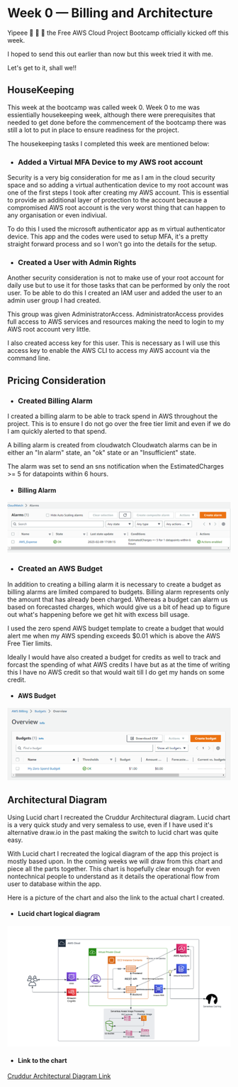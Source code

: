 # Week 0 — Billing and Architecture

Yipeee :dancer: :dancer: :dancer:   the Free AWS Cloud Project Bootcamp officially kicked off this week.

I hoped to send this out earlier than now but this week tried it with me.

Let's get to it, shall we!!

## HouseKeeping 

This week at the bootcamp was called week 0.
Week 0 to me was essientially housekeeping week, although there were prerequisites that needed to get done before the commencement of the bootcamp there was still a lot to put in place to ensure readiness for the project.

The housekeeping tasks I completed this week are mentioned below:

- ### Added a Virtual MFA Device to my AWS root account

Security is a very big consideration for me as I am in the cloud security space and so adding a virtual authentication device to my root account was one of the first steps I took after creating my AWS account. This is essential to provide an additional layer of protection to the account because a compromised AWS root account is the very worst thing that can happen to any organisation or even indiviual.

To do this I used the microsoft authenticator app as m virtual authenticator device.
This app and the codes were used to setup MFA, it's a pretty straight forward process and so I won't go into the details for the setup.

- ### Created a User with Admin Rights

Another security consideration is not to make use of your root account for daily use but to use it for those tasks that can be performed by only the root user. To be able to do this I created an IAM user and added the user to an admin user group I had created. 

This group was given AdministratorAccess. AdministratorAccess provides full access to AWS services and resources making the need to login to my AWS root account very little.

I also created access key for this user. This is necessary as I will use this access key to enable the AWS CLI to access my AWS account via the command line.

## Pricing Consideration

- ### Created Billing Alarm

I created a billing alarm to be able to track spend in AWS throughout the project. This is to ensure I do not go over the free tier limit and even if we do I am quickly alerted to that spend.

A billing alarm is created from cloudwatch
Cloudwatch alarms can be in either an "In alarm" state, an "ok" state or an "Insufficient" state.

The alarm was set to send an sns notification when the EstimatedCharges >= 5 for datapoints within 6 hours.

- #### Billing Alarm
![My Billing Alarm](./imgs/billing1.png "Billing Alarm")


- ### Created an AWS Budget

In addition to creating a billing alarm it is necessary to create a budget as billing alarms are limited compared to budgets. Billing alarm represents only the amount that has already been charged. Whereas a budget can alarm us based on forecasted charges, which would give us a bit of head up to figure out what's happening before we get hit with excess bill usage. 

I used the zero spend AWS budget template to create a budget that would alert me when my AWS spending exceeds $0.01 which is above the AWS Free Tier limits.

Ideally I would have also created a budget for credits as well to track and forcast the spending of what AWS credits I have but as at the time of writing this I have no AWS credit so that would wait till I do get my hands on some credit.

- #### AWS Budget
![My AWS Budget](./imgs/AWSBudget.png "AWS Budget")

## Architectural Diagram

Using Lucid chart I recreated the Cruddur Architectural diagram.
Lucid chart is a very quick study and very semaless to use, even if I have used it's alternative draw.io in the past making the switch to lucid chart was quite easy.

With Lucid chart I recreated the logical diagram of the app this project is mostly based upon. In the coming weeks we will draw from this chart and piece all the parts together. This chart is hopefully clear enough for even nontechnical people to understand as it details the operational flow from user to database within the app.

Here is a picture of the chart and also the link to the actual chart I created.

- #### Lucid chart logical diagram
![Cruddur Architectural Diagram](./imgs/CruddurArchitecture.png "Cruddur Logical Diagram")

- #### Link to the chart
[Cruddur Architectural Diagram Link](https://lucid.app/lucidchart/12786108-6aad-4199-9d84-3b9eafda0bef/edit?view_items=tm6xBl9_h0hH&invitationId=inv_f35934e1-0b84-4e4a-b664-1e28c9322d98)
